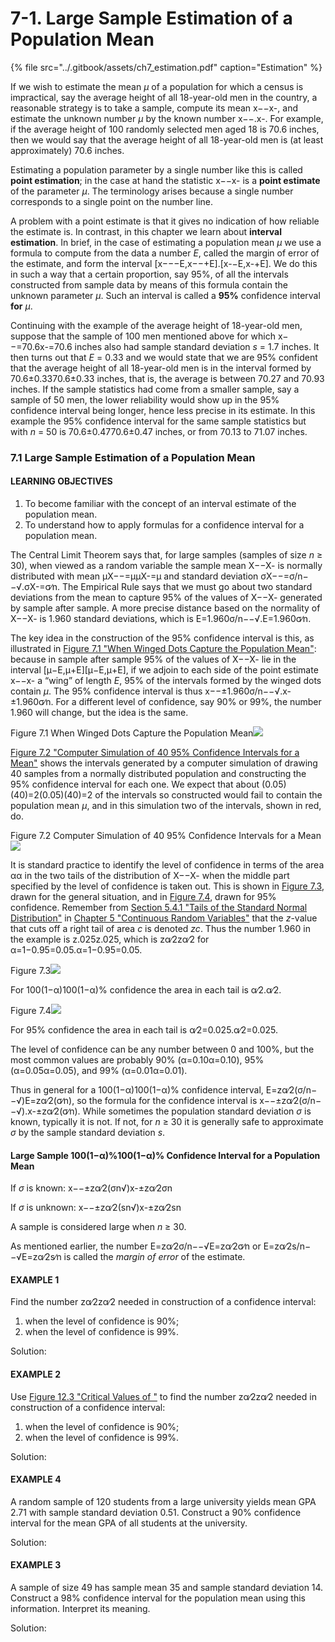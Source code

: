 # 7-1. Large Sample Estimation of a Population Mean

{% file src="../.gitbook/assets/ch7\_estimation.pdf" caption="Estimation" %}

If we wish to estimate the mean _μ_ of a population for which a census is impractical, say the average height of all 18-year-old men in the country, a reasonable strategy is to take a sample, compute its mean x−−x-, and estimate the unknown number _μ_ by the known number x−−.x-. For example, if the average height of 100 randomly selected men aged 18 is 70.6 inches, then we would say that the average height of all 18-year-old men is \(at least approximately\) 70.6 inches.

Estimating a population parameter by a single number like this is called **point estimation**; in the case at hand the statistic x−−x- is a **point estimate** of the parameter _μ_. The terminology arises because a single number corresponds to a single point on the number line.

A problem with a point estimate is that it gives no indication of how reliable the estimate is. In contrast, in this chapter we learn about **interval estimation**. In brief, in the case of estimating a population mean _μ_ we use a formula to compute from the data a number _E_, called the margin of error of the estimate, and form the interval \[x−−−E,x−−+E\].\[x-−E,x-+E\]. We do this in such a way that a certain proportion, say 95%, of all the intervals constructed from sample data by means of this formula contain the unknown parameter _μ_. Such an interval is called a **95%** confidence interval **for** _μ_.

Continuing with the example of the average height of 18-year-old men, suppose that the sample of 100 men mentioned above for which x−−=70.6x-=70.6 inches also had sample standard deviation _s_ = 1.7 inches. It then turns out that _E_ = 0.33 and we would state that we are 95% confident that the average height of all 18-year-old men is in the interval formed by 70.6±0.3370.6±0.33 inches, that is, the average is between 70.27 and 70.93 inches. If the sample statistics had come from a smaller sample, say a sample of 50 men, the lower reliability would show up in the 95% confidence interval being longer, hence less precise in its estimate. In this example the 95% confidence interval for the same sample statistics but with _n_ = 50 is 70.6±0.4770.6±0.47 inches, or from 70.13 to 71.07 inches.

### 7.1 Large Sample Estimation of a Population Mean

#### LEARNING OBJECTIVES

1. To become familiar with the concept of an interval estimate of the population mean.
2. To understand how to apply formulas for a confidence interval for a population mean.

The Central Limit Theorem says that, for large samples \(samples of size _n_ ≥ 30\), when viewed as a random variable the sample mean X−−X- is normally distributed with mean μX−−=μμX-=μ and standard deviation σX−−=σ/n−−√.σX-=σ∕n. The Empirical Rule says that we must go about two standard deviations from the mean to capture 95% of the values of X−−X- generated by sample after sample. A more precise distance based on the normality of X−−X- is 1.960 standard deviations, which is E=1.960σ/n−−√.E=1.960σ∕n.

The key idea in the construction of the 95% confidence interval is this, as illustrated in [Figure 7.1 "When Winged Dots Capture the Population Mean"](https://saylordotorg.github.io/text_introductory-statistics/s11-estimation.html#fwk-shafer-ch07_s01_f01): because in sample after sample 95% of the values of X−−X- lie in the interval \[μ−E,μ+E\]\[μ−E,μ+E\], if we adjoin to each side of the point estimate x−−x- a “wing” of length _E_, 95% of the intervals formed by the winged dots contain _μ_. The 95% confidence interval is thus x−−±1.960σ/n−−√.x-±1.960σ∕n. For a different level of confidence, say 90% or 99%, the number 1.960 will change, but the idea is the same.

Figure 7.1 When Winged Dots Capture the Population Mean![](https://saylordotorg.github.io/text_introductory-statistics/section_11/28bf0a4db4415dec382b8a1a07e79927.jpg)

[Figure 7.2 "Computer Simulation of 40 95% Confidence Intervals for a Mean"](https://saylordotorg.github.io/text_introductory-statistics/s11-01-large-sample-estimation-of-a-p.html) shows the intervals generated by a computer simulation of drawing 40 samples from a normally distributed population and constructing the 95% confidence interval for each one. We expect that about \(0.05\)\(40\)=2\(0.05\)\(40\)=2 of the intervals so constructed would fail to contain the population mean _μ_, and in this simulation two of the intervals, shown in red, do.

Figure 7.2 Computer Simulation of 40 95% Confidence Intervals for a Mean![](https://saylordotorg.github.io/text_introductory-statistics/section_11/7827472ac37fbd53928abecec353fcc4.jpg)

It is standard practice to identify the level of confidence in terms of the area αα in the two tails of the distribution of X−−X- when the middle part specified by the level of confidence is taken out. This is shown in [Figure 7.3](https://saylordotorg.github.io/text_introductory-statistics/s11-estimation.html#fwk-shafer-ch07_s01_f03), drawn for the general situation, and in [Figure 7.4](https://saylordotorg.github.io/text_introductory-statistics/s11-estimation.html#fwk-shafer-ch07_s01_f04), drawn for 95% confidence. Remember from [Section 5.4.1 "Tails of the Standard Normal Distribution"](https://saylordotorg.github.io/text_introductory-statistics/fwk-shafer-ch05_s04#fwk-shafer-ch05_s04_s01) in [Chapter 5 "Continuous Random Variables"](https://saylordotorg.github.io/text_introductory-statistics/s09-continuous-random-variables.html) that the _z_-value that cuts off a right tail of area _c_ is denoted _zc_. Thus the number 1.960 in the example is z.025z.025, which is zα∕2zα∕2 for α=1−0.95=0.05.α=1−0.95=0.05.

Figure 7.3![](https://saylordotorg.github.io/text_introductory-statistics/section_11/e3f246f42e1caa418685cbcb55e93279.jpg)

For 100\(1−α\)100\(1−α\)% confidence the area in each tail is α∕2.α∕2.

Figure 7.4![](https://saylordotorg.github.io/text_introductory-statistics/section_11/9befc784764fb56426a1ba328be4bc98.jpg)

For 95% confidence the area in each tail is α∕2=0.025.α∕2=0.025.

The level of confidence can be any number between 0 and 100%, but the most common values are probably 90% \(α=0.10α=0.10\), 95% \(α=0.05α=0.05\), and 99% \(α=0.01α=0.01\).

Thus in general for a 100\(1−α\)100\(1−α\)% confidence interval, E=zα∕2\(σ/n−−√\)E=zα∕2\(σ∕n\), so the formula for the confidence interval is x−−±zα∕2\(σ/n−−√\).x-±zα∕2\(σ∕n\). While sometimes the population standard deviation _σ_ is known, typically it is not. If not, for _n_ ≥ 30 it is generally safe to approximate _σ_ by the sample standard deviation _s_.

#### Large Sample 100\(1−α\)%100\(1−α\)% Confidence Interval for a Population Mean

If _σ_ is known: x−−±zα∕2\(σn√\)x-±zα∕2σn

If _σ_ is unknown: x−−±zα∕2\(sn√\)x-±zα∕2sn

A sample is considered large when _n_ ≥ 30.

As mentioned earlier, the number E=zα∕2σ/n−−√E=zα∕2σ∕n or E=zα∕2s/n−−√E=zα∕2s∕n is called the _margin of error_ of the estimate.



#### EXAMPLE 1

Find the number zα∕2zα∕2 needed in construction of a confidence interval:

1. when the level of confidence is 90%;
2. when the level of confidence is 99%.

Solution:



#### EXAMPLE 2

Use [Figure 12.3 "Critical Values of "](https://saylordotorg.github.io/text_introductory-statistics/s16-appendix.html) to find the number zα∕2zα∕2 needed in construction of a confidence interval:

1. when the level of confidence is 90%;
2. when the level of confidence is 99%.

Solution:





#### EXAMPLE 4

A random sample of 120 students from a large university yields mean GPA 2.71 with sample standard deviation 0.51. Construct a 90% confidence interval for the mean GPA of all students at the university.

Solution:







#### EXAMPLE 3

A sample of size 49 has sample mean 35 and sample standard deviation 14. Construct a 98% confidence interval for the population mean using this information. Interpret its meaning.

Solution:



